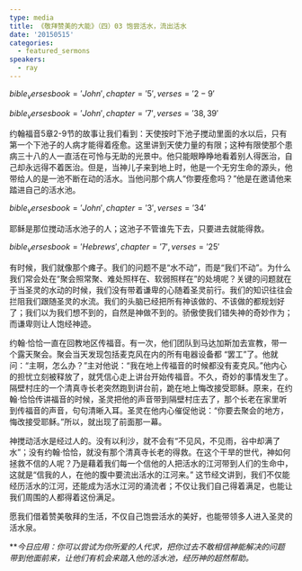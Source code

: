 ```yaml
---
type: media
title: 《敬拜赞美的大能》（四）03 饱尝活水，流出活水
date: '20150515'
categories:
  - featured_sermons
speakers:
  - ray
---
```

$bible_verses book='John', chapter='5', verses='2-9'$

$bible_verses book='John', chapter='7', verses='38,39'$

约翰福音5章2-9节的故事让我们看到：天使按时下池子搅动里面的水以后，只有第一个下池子的人病才能得着痊愈。这里讲到天使力量的有限；这种有限使那个患病三十八的人一直活在可怜与无助的光景中。他只能眼睁睁地看着别人得医治，自己却永远得不着医治。但是，当神儿子来到地上时，他是一个无穷生命的源头，他带给人的是一池不断在动的活水。当他问那个病人“你要痊愈吗？”他是在邀请他来踏进自己的活水池。

$bible_verses book='John', chapter='3', verses='34'$

耶稣是那位搅动活水池子的人；这池子不管谁先下去，只要进去就能得救。

$bible_verses book='Hebrews', chapter='7', verses='25'$

有时候，我们就像那个瘫子。我们的问题不是“水不动”，而是“我们不动”。为什么我们常会处在“聚会照常聚、难处照样在、软弱照样在”的处境呢？关键的问题就在于当圣灵的水动的时候，我们没有带着谦卑的心随着圣灵前行。我们的知识往往会拦阻我们跟随圣灵的水流。我们的头脑已经把所有神该做的、不该做的都规划好了；我们以为我们想不到的，自然是神做不到的。骄傲使我们错失神的奇妙作为；而谦卑则让人饱经神迹。

约翰·恰恰一直在回教地区传福音。有一次，他们团队到马达加斯加去宣教，带一个露天聚会。聚会当天发现包括麦克风在内的所有电器设备都 “罢工”了。他就问：“主啊，怎么办？”主对他说：“我在地上传福音的时候都没有麦克风。”他内心的担忧立刻被释放了，就凭信心走上讲台开始传福音。不久，奇妙的事情发生了。隔壁村庄的一个清真寺长老突然跑到讲台前，跪在地上悔改接受耶稣。原来，在约翰·恰恰传讲福音的时候，圣灵把他的声音带到隔壁村庄去了，那个长老在家里听到传福音的声音，句句清晰入耳。圣灵在他内心催促他说：“你要去聚会的地方，悔改接受耶稣。”所以，就出现了前面那一幕。

神搅动活水是经过人的。没有以利沙，就不会有“不见风，不见雨，谷中却满了水”；没有约翰·恰恰，就没有那个清真寺长老的得救。在这个干旱的世代，神如何拯救不信的人呢？乃是藉着我们每一个信他的人把活水的江河带到人们的生命中，这就是“信我的人，在他的腹中要流出活水的江河来。” 这节经文讲到，我们不仅能经历活水的江河，还能成为活水江河的涌流者；不仅让我们自己得着满足，也能让我们周围的人都得着这份满足。

愿我们借着赞美敬拜的生活，不仅自己饱尝活水的美好，也能带领多人进入圣灵的活水泉。

***今日应用：*你可以尝试为你所爱的人代求，把你过去不敢相信神能解决的问题带到他面前来，让他们有机会来踏入他的活水池，经历神的超然帮助。**
